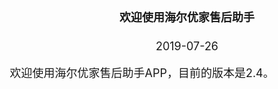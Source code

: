 <html> 
<head> 
<style type="text/css"> 
body {  
  margin-top: -60px; 
  font-size: 18px; 
}  
</style>  
</head>  
<body>  
<div align="center"><h4><b>欢迎使用海尔优家售后助手</b></h3></div>    
<div align="center">2019-07-26</div>    

&nbsp;&nbsp;&nbsp;&nbsp;&nbsp;&nbsp;&nbsp;&nbsp;欢迎使用海尔优家售后助手APP，目前的版本是2.4。  
</body>  
</html>  
